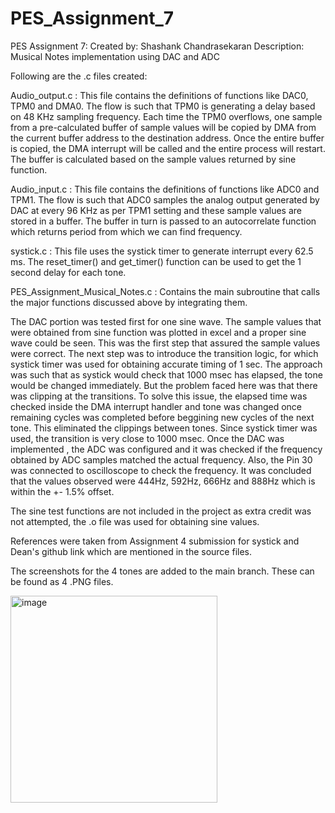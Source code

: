 # PES_Assignment_7
PES Assignment 7: Created by: Shashank Chandrasekaran Description: Musical Notes implementation using DAC and ADC

Following are the .c files created:

Audio_output.c : This file contains the definitions of functions like DAC0, TPM0 and DMA0. The flow is such that TPM0 is generating a delay based on 48 KHz sampling 
frequency. Each time the TPM0 overflows, one sample from a pre-calculated buffer of sample values will be copied by DMA from the current buffer address to the destination address. Once the entire buffer is copied, the DMA interrupt will be called and the entire process will restart. The buffer is calculated based on the sample values returned by sine function.

Audio_input.c : This file contains the definitions of functions like ADC0 and TPM1. The flow is such that ADC0 samples the analog output generated by DAC at every 96 KHz as per TPM1 setting and these sample values are stored in a buffer. The buffer in turn is passed to an autocorrelate function which returns period from which we can find frequency.

systick.c : This file uses the systick timer to generate interrupt every 62.5 ms. The reset_timer() and get_timer() function can be used to get the 1 second delay for each tone.

PES_Assignment_Musical_Notes.c : Contains the main subroutine that calls the major functions discussed above by integrating them.

The DAC portion was tested first for one sine wave. The sample values that were obtained from sine function was plotted in excel and a proper sine wave could be seen. This was the first step that assured the sample values were correct. The next step was to introduce the transition logic, for which systick timer was used for obtaining accurate timing of 1 sec. The approach was such that as systick would check that 1000 msec has elapsed, the tone would be changed immediately. But the problem faced here was that there was clipping at the transitions. To solve this issue, the elapsed time was checked inside the DMA interrupt handler and tone was changed once remaining cycles was completed before beggining new cycles of the next tone. This eliminated the clippings between tones. Since systick timer was used, the transition is very close to 1000 msec.
Once the DAC was implemented , the ADC was configured and it was checked if the frequency obtained by ADC samples matched the actual frequency.
Also, the Pin 30 was connected to oscilloscope to check the frequency. It was concluded that the values observed were 444Hz, 592Hz, 666Hz and 888Hz which is within the +- 1.5% offset.

The sine test functions are not included in the project as extra credit was not attempted, the .o file was used for obtaining sine values.

References were taken from Assignment 4 submission for systick and Dean's github link which are mentioned in the source files.

The screenshots for the 4 tones are added to the main branch. These can be found as 4 .PNG files.

<img width="331" alt="image" src="https://user-images.githubusercontent.com/112565357/203606334-be126057-a6d3-4ee9-ac22-05364adb53a9.png">


